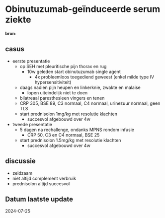 # Obinutuzumab-geïnduceerde serum ziekte
**bron**: 
## casus
- eerste presentatie
	- op SEH met pleuritische pijn thorax en rug
		- 10w geleden start obinutuzumab single agent
			- 4x probleemloos toegediend geweest (enkel milde type IV hypersensitiviteit)
	- daags nadien pijn heupen en linkerknie, zwakte en malaise
		- lopen uiteindelijk niet te doen
	- bilatreaal paresthesieen vingers en tenen
	- CRP 305, BSE 89, C3 normaal, C4 normaal, urinezuur normaal, geen TLS
	- start prednisolon 1mg/kg met resolutie klachten
		- succesvol afgebouwd over 4w
- tweede presentatie
	- 5 dagen na rechallenge, ondanks MPNS rondom infusie
		- CRP 50, C3 en C4 normaal, BSE 25
	- start prednisolon 1.5mg/kg met resolutie klachten
		- succesvol afgebouwd over 4w
## discussie
- zeldzaam
- niet altijd complement verbruik
- prednisolon altijd succesvol
## Datum laatste update
2024-07-25
